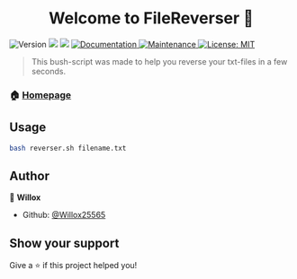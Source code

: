 <h1 align="center">Welcome to FileReverser 👋</h1>
<p>
  <img alt="Version" src="https://img.shields.io/badge/version-1.0.0-blue.svg?cacheSeconds=2592000" />
  <img src="https://img.shields.io/badge/npm-%3E%3D5.5.0-blue.svg" />
  <img src="https://img.shields.io/badge/node-%3E%3D9.3.0-blue.svg" />
  <a href="https://github.com/kefranabg/readme-md-generator#readme" target="_blank">
    <img alt="Documentation" src="https://img.shields.io/badge/documentation-yes-brightgreen.svg" />
  </a>
  <a href="https://github.com/kefranabg/readme-md-generator/graphs/commit-activity" target="_blank">
    <img alt="Maintenance" src="https://img.shields.io/badge/Maintained%3F-yes-green.svg" />
  </a>
  <a href="#" target="_blank">
    <img alt="License: MIT" src="https://img.shields.io/github/license/Willox25565/FileReverser" />
  </a>
</p>

> This bush-script was made to help you reverse your txt-files in a few seconds.

### 🏠 [Homepage](https://github.com/Willox25565/FileReverser)


## Usage

```sh
bash reverser.sh filename.txt
```

## Author

👤 **Willox**

* Github: [@Willox25565](https://github.com/Willox25565)

## Show your support

Give a ⭐️ if this project helped you!
